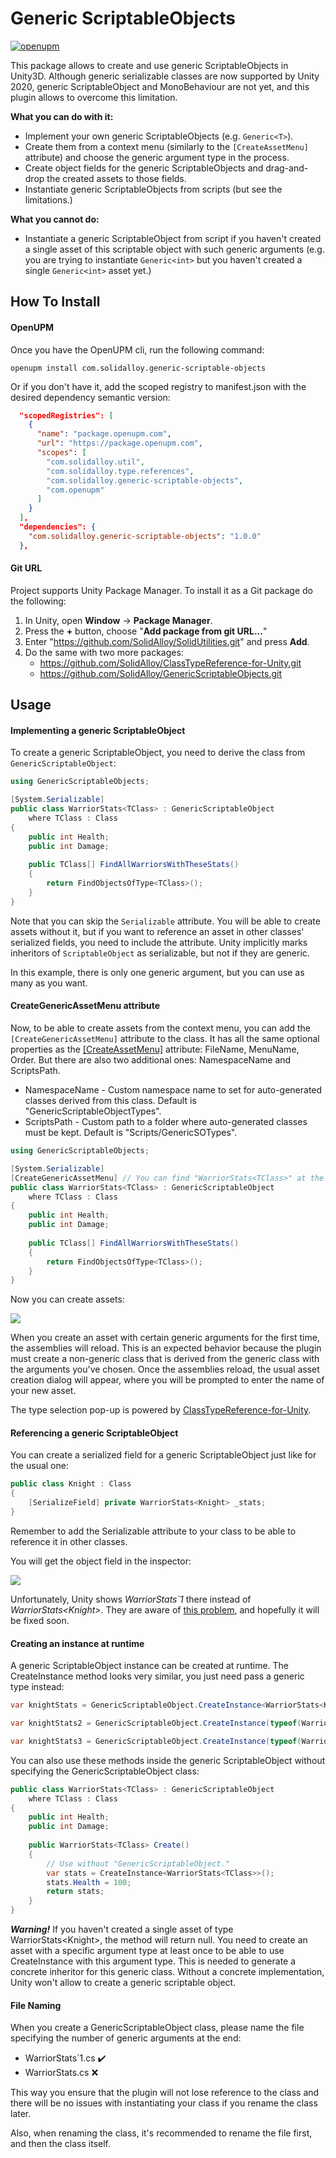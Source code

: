 # Generic ScriptableObjects
[![openupm](https://img.shields.io/npm/v/com.solidalloy.generic-scriptable-objects?label=openupm&registry_uri=https://package.openupm.com)](https://openupm.com/packages/com.solidalloy.generic-scriptable-objects/)

This package allows to create and use generic ScriptableObjects in Unity3D. Although generic serializable classes are now supported by Unity 2020, generic ScriptableObject and MonoBehaviour are not yet, and this plugin allows to overcome this limitation.

**What you can do with it:**

- Implement your own generic ScriptableObjects (e.g. `Generic<T>`).
- Create them from a context menu (similarly to the `[CreateAssetMenu]` attribute) and choose the generic argument type in the process.
- Create object fields for the generic ScriptableObjects and drag-and-drop the created assets to those fields.
- Instantiate generic ScriptableObjects from scripts (but see the limitations.)

**What you cannot do:**

- Instantiate a generic ScriptableObject from script if you haven't created a single asset of this scriptable object with such generic arguments (e.g. you are trying to instantiate `Generic<int>` but you haven't created a single `Generic<int>` asset yet.)

## How To Install

#### OpenUPM

Once you have the OpenUPM cli, run the following command:

```
openupm install com.solidalloy.generic-scriptable-objects
```

Or if you don't have it, add the scoped registry to manifest.json with the desired dependency semantic version:

```json
  "scopedRegistries": [
    {
      "name": "package.openupm.com",
      "url": "https://package.openupm.com",
      "scopes": [
        "com.solidalloy.util",
        "com.solidalloy.type.references",
        "com.solidalloy.generic-scriptable-objects",
        "com.openupm"
      ]
    }
  ],
  "dependencies": {
    "com.solidalloy.generic-scriptable-objects": "1.0.0"
  },
```



#### Git URL

Project supports Unity Package Manager. To install it as a Git package do the following:

1. In Unity, open **Window** -> **Package Manager**.
2. Press the **+** button, choose "**Add package from git URL...**"
3. Enter "https://github.com/SolidAlloy/SolidUtilities.git" and press **Add**.
4. Do the same with two more packages:
   - https://github.com/SolidAlloy/ClassTypeReference-for-Unity.git
   - https://github.com/SolidAlloy/GenericScriptableObjects.git



## Usage

#### Implementing a generic ScriptableObject

To create a generic ScriptableObject, you need to derive the class from `GenericScriptableObject`:

```csharp
using GenericScriptableObjects;

[System.Serializable]
public class WarriorStats<TClass> : GenericScriptableObject
    where TClass : Class
{
    public int Health;
    public int Damage;
        
	public TClass[] FindAllWarriorsWithTheseStats()
    {
        return FindObjectsOfType<TClass>();
    }
}
```

Note that you can skip the `Serializable` attribute. You will be able to create assets without it, but if you want to reference an asset in other classes' serialized fields, you need to include the attribute. Unity implicitly marks inheritors of `ScriptableObject` as serializable, but not if they are generic.

In this example, there is only one generic argument, but you can use as many as you want.

#### CreateGenericAssetMenu attribute

Now, to be able to create assets from the context menu, you can add the `[CreateGenericAssetMenu]` attribute to the class. It has all the same optional properties as the [[CreateAssetMenu]](https://docs.unity3d.com/ScriptReference/CreateAssetMenuAttribute.html) attribute: FileName, MenuName, Order. But there are also two additional ones: NamespaceName and ScriptsPath.

- NamespaceName - Custom namespace name to set for auto-generated classes derived from this class. Default is "GenericScriptableObjectTypes".
- ScriptsPath - Custom path to a folder where auto-generated classes must be kept. Default is "Scripts/GenericSOTypes".

```csharp
using GenericScriptableObjects;

[System.Serializable]
[CreateGenericAssetMenu] // You can find "WarriorStats<TClass>" at the top of Create menu.
public class WarriorStats<TClass> : GenericScriptableObject
    where TClass : Class
{
    public int Health;
    public int Damage;
        
	public TClass[] FindAllWarriorsWithTheseStats()
    {
        return FindObjectsOfType<TClass>();
    }
}
```

Now you can create assets:

![](https://raw.githubusercontent.com/SolidAlloy/GenericScriptableObjects/master/.asset-creation.gif)

When you create an asset with certain generic arguments for the first time, the assemblies will reload. This is an expected behavior because the plugin must create a non-generic class that is derived from the generic class with the arguments you've chosen. Once the assemblies reload, the usual asset creation dialog will appear, where you will be prompted to enter the name of your new asset.

The type selection pop-up is powered by [ClassTypeReference-for-Unity](https://github.com/SolidAlloy/ClassTypeReference-for-Unity).

#### Referencing a generic ScriptableObject

You can create a serialized field for a generic ScriptableObject just like for the usual one:

```csharp
public class Knight : Class
{
    [SerializeField] private WarriorStats<Knight> _stats;
}
```

Remember to add the Serializable attribute to your class to be able to reference it in other classes.

You will get the object field in the inspector:

![](https://raw.githubusercontent.com/SolidAlloy/GenericScriptableObjects/master/.object-field.gif)

Unfortunately, Unity shows *WarriorStats`1* there instead of *WarriorStats\<Knight>*. They are aware of [this problem](https://forum.unity.com/threads/generic-scriptable-object-fields.790763/), and hopefully it will be fixed soon.

#### Creating an instance at runtime

A generic ScriptableObject instance can be created at runtime. The CreateInstance method looks very similar, you just need pass a generic type instead:

```csharp
var knightStats = GenericScriptableObject.CreateInstance<WarriorStats<Knight>>();

var knightStats2 = GenericScriptableObject.CreateInstance(typeof(WarriorStats<Knight>));

var knightStats3 = GenericScriptableObject.CreateInstance(typeof(WarriorStats<>), typeof(Knight));
```

You can also use these methods inside the generic ScriptableObject without specifying the GenericScriptableObject class:

```csharp
public class WarriorStats<TClass> : GenericScriptableObject
    where TClass : Class
{
    public int Health;
    public int Damage;
        
    public WarriorStats<TClass> Create()
    {
        // Use without "GenericScriptableObject."
        var stats = CreateInstance<WarriorStats<TClass>>();
        stats.Health = 100;
        return stats;
    }
}
```

***Warning!*** If you haven't created a single asset of type WarriorStats\<Knight>, the method will return null. You need to create an asset with a specific argument type at least once to be able to use CreateInstance with this argument type. This is needed to generate a concrete inheritor for this generic class. Without a concrete implementation, Unity won't allow to create a generic scriptable object.

#### File Naming

When you create a GenericScriptableObject class, please name the file specifying the number of generic arguments at the end:

- WarriorStats`1.cs :heavy_check_mark:
- WarriorStats.cs :x:

This way you ensure that the plugin will not lose reference to the class and there will be no issues with instantiating your class if you rename the class later.

Also, when renaming the class, it's recommended to rename the file first, and then the class itself.